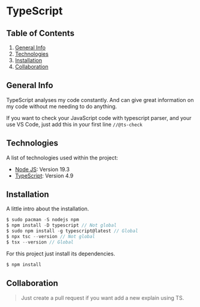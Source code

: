 # TypeScript

## Table of Contents

1. [General Info](#general-info)
2. [Technologies](#technologies)
3. [Installation](#installation)
4. [Collaboration](#collaboration)
<!-- 5. [FAQs](#faqs) -->

## General Info

TypeScript analyses my code constantly. And can give great information on my code without me needing to do anything.

If you want to check your JavaScript code with typescript parser, and your use VS Code, just add this in your first line
``//@ts-check``

<!-- ### Screenshot -->

## Technologies

A list of technologies used within the project:

- [Node JS](https://nodejs.org/en/download/package-manager/#arch-linux): Version 19.3
- [TypeScript](https://www.typescriptlang.org/): Version 4.9

## Installation

A little intro about the installation.

```javascript
$ sudo pacman -S nodejs npm
$ npm install -D typescript // Not global
$ sudo npm install -g typescript@latest // Global
$ npx tsc --version // Not global
$ tsx --version // Global
```

For this project just install its dependencies.

```javascript
$ npm install
```

<!-- Side information: To use the application in a special environment use `lorem ipsum` to start -->

## Collaboration

> Just create a pull request if you want add a new explain using TS.

<!-- ## FAQs

---

A list of frequently asked questions

1. **This is a question in bold**
   Answer of the first question with _italic words_.
2. **Second question in bold**
   To answer this question we use an unordered list:

- First point
- Second Point
- Third point

3. **Third question in bold**
   Answer of the third question with _italic words_.
4. **Fourth question in bold**
   | Headline 1 in the tablehead | Headline 2 in the tablehead | Headline 3 in the tablehead |
   |:--------------|:-------------:|--------------:|
   | text-align left | text-align center | text-align right | -->
